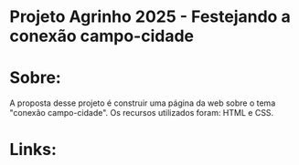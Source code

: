 # Projeto Agrinho 2025 - Festejando a conexão campo-cidade 
# Sobre:
A proposta desse projeto é construir uma página da web sobre o tema "conexão campo-cidade". Os recursos utilizados foram: HTML e CSS.
# Links:

